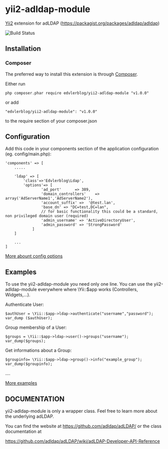 # yii2-adldap-module

[Yii2](http://www.yiiframework.com) extension for adLDAP (https://packagist.org/packages/adldap/adldap)

![Build Status](https://travis-ci.org/edvler/yii2-adldap-module.svg?branch=master)

## Installation


### Composer

The preferred way to install this extension is through [Composer](http://getcomposer.org/).

Either run

	php composer.phar require edvlerblog/yii2-adldap-module "v1.0.0"

or add

	"edvlerblog/yii2-adldap-module": "v1.0.0"

to the require section of your composer.json


## Configuration

Add this code in your components section of the application configuration (eg. config/main.php):

	'components' => [
		..... 
		
		'ldap' => [
			'class'=>'Edvlerblog\Ldap',
			'options'=> [
					'ad_port'      => 389,
					'domain_controllers'    => array('AdServerName1','AdServerName2'),
					'account_suffix' =>  '@test.lan',
					'base_dn' => "DC=test,DC=lan",
					// for basic functionality this could be a standard, non privileged domain user (required)
					'admin_username' => 'ActiveDirectoryUser',
					'admin_password' => 'StrongPassword'
				]
		]
		
		...
	]
	
[More abount config options](http://adldap.sourceforge.net/wiki/doku.php?id=documentation_configuration)


## Examples

To use the yii2-adldap-module you need only one line. 
You can use the yii2-adldap-module everywhere where \Yii::$app works (Controllers, Widgets,...).

Authenticate User:

    $authUser = \Yii::$app->ldap->authenticate("username","password");
	var_dump ($authUser);

Group membership of a User:

	$groups = \Yii::$app->ldap->user()->groups("username");
	var_dump($groups);  
	
Get informations about a Group:

	$groupinfo= \Yii::$app->ldap->group()->info("example_group");
	var_dump($groupinfo);  

....
	
[More examples](https://github.com/adldap/adLDAP/blob/master/examples/examples.php)


## DOCUMENTATION
yii2-adldap-module is only a wrapper class. Feel free to learn more about the underlying adLDAP.

You can find the website at https://github.com/adldap/adLDAP/ or the class documentation at

https://github.com/adldap/adLDAP/wiki/adLDAP-Developer-API-Reference
